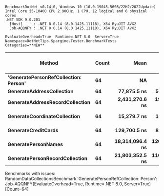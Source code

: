 ```

BenchmarkDotNet v0.14.0, Windows 10 (10.0.19045.5608/22H2/2022Update)
Intel Core i5-10400 CPU 2.90GHz, 1 CPU, 12 logical and 6 physical cores
.NET SDK 9.0.201
  [Host]     : .NET 8.0.14 (8.0.1425.11118), X64 RyuJIT AVX2
  Job-AQQNFY : .NET 8.0.14 (8.0.1425.11118), X64 RyuJIT AVX2

EvaluateOverhead=True  Runtime=.NET 8.0  Server=True  
Namespace=DotNetTips.Spargine.Tester.BenchmarkTests  Categories=**NEW**  

```
| Method                                | Count | Mean            | Error        | StdDev       | StdErr       | Min             | Q1              | Median          | Q3              | Max             | Op/s      | CI99.9% Margin | Iterations | Kurtosis | MValue | Skewness | Rank | LogicalGroup | Baseline | Completed Work Items | Lock Contentions | Gen0   | Exceptions | Code Size | Allocated |
|-------------------------------------- |------ |----------------:|-------------:|-------------:|-------------:|----------------:|----------------:|----------------:|----------------:|----------------:|----------:|---------------:|-----------:|---------:|-------:|---------:|-----:|------------- |--------- |---------------------:|-----------------:|-------:|-----------:|----------:|----------:|
| **&#39;GeneratePersonRefCollection: Person&#39;** | **64**    |              **NA** |           **NA** |           **NA** |           **NA** |              **NA** |              **NA** |              **NA** |              **NA** |              **NA** |        **NA** |             **NA** |         **NA** |       **NA** |     **NA** |       **NA** |    **?** | *****            | **No**       |                   **NA** |               **NA** |     **NA** |         **NA** |        **NA** |        **NA** |
| **GenerateAddressCollection**             | **64**    |     **77,875.5 ns** |     **560.6 ns** |     **524.4 ns** |    **135.41 ns** |     **77,055.8 ns** |     **77,493.8 ns** |     **77,834.5 ns** |     **78,248.0 ns** |     **78,817.8 ns** | **12,841.00** |     **-60.203 ns** |      **15.00** |    **1.786** |  **2.000** |   **0.0674** |    **2** | *****            | **No**       |                    **-** |                **-** |      **-** |          **-** |        **NA** |   **3.31 KB** |
| **GenerateAddressRecordCollection**       | **64**    |  **2,431,270.6 ns** |  **19,228.2 ns** |  **17,045.3 ns** |  **4,555.56 ns** |  **2,394,271.1 ns** |  **2,426,239.8 ns** |  **2,433,119.9 ns** |  **2,445,050.0 ns** |  **2,452,139.8 ns** |    **411.31** |  **-2,270.779 ns** |      **14.00** |    **2.393** |  **2.000** |  **-0.6686** |    **4** | *****            | **No**       |                    **-** |                **-** |      **-** |          **-** |        **NA** | **109.13 KB** |
| **GenerateCoordinateCollection**          | **64**    |     **15,279.7 ns** |     **107.2 ns** |     **100.3 ns** |     **25.90 ns** |     **15,082.8 ns** |     **15,218.7 ns** |     **15,281.6 ns** |     **15,337.3 ns** |     **15,471.4 ns** | **65,446.16** |      **-5.449 ns** |      **15.00** |    **2.309** |  **2.000** |  **-0.0126** |    **1** | *****            | **No**       |                    **-** |                **-** |      **-** |          **-** |   **1,297 B** |   **2.58 KB** |
| **GenerateCreditCards**                   | **64**    |    **129,700.5 ns** |     **858.8 ns** |     **803.4 ns** |    **207.42 ns** |    **128,152.2 ns** |    **129,161.0 ns** |    **130,021.0 ns** |    **130,237.2 ns** |    **131,179.6 ns** |  **7,710.07** |     **-96.212 ns** |      **15.00** |    **2.068** |  **2.000** |  **-0.1496** |    **3** | *****            | **No**       |                    **-** |                **-** | **0.4883** |          **-** |     **926 B** |  **59.61 KB** |
| **GeneratePersonNames**                   | **64**    | **18,314,096.4 ns** | **120,405.2 ns** | **106,736.1 ns** | **28,526.42 ns** | **18,207,515.6 ns** | **18,250,426.6 ns** | **18,273,120.3 ns** | **18,323,517.2 ns** | **18,549,875.0 ns** |     **54.60** | **-14,256.209 ns** |      **14.00** |    **2.618** |  **2.000** |   **1.0446** |    **5** | *****            | **No**       |                    **-** |                **-** |      **-** |          **-** |        **NA** |  **23.62 KB** |
| **GeneratePersonRecordCollection**        | **64**    | **21,803,352.5 ns** | **110,051.8 ns** | **102,942.5 ns** | **26,579.65 ns** | **21,643,606.2 ns** | **21,726,818.8 ns** | **21,826,275.0 ns** | **21,861,650.0 ns** | **21,966,278.1 ns** |     **45.86** | **-13,282.325 ns** |      **15.00** |    **1.781** |  **2.000** |  **-0.2482** |    **6** | *****            | **No**       |                    **-** |                **-** |      **-** |          **-** |        **NA** | **306.64 KB** |

Benchmarks with issues:
  RandomDataCollectionsBenchmark.'GeneratePersonRefCollection: Person': Job-AQQNFY(EvaluateOverhead=True, Runtime=.NET 8.0, Server=True) [Count=64]
